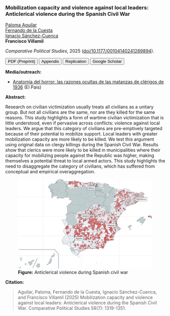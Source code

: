 ### Mobilization capacity and violence against local leaders: Anticlerical violence during the Spanish Civil War

[Paloma Aguilar](https://www.uned.es/universidad/docentes/en/politicas-sociologia/paloma-aguilar-fernandez.html)<br>
[Fernando de la Cuesta](https://sites.google.com/view/fernandodelacuesta/)<br>
[Ignacio Sánchez-Cuenca](https://ignaciosanchezcuenca.wordpress.com/)<br>
**Francisco Villamil**

*Comparative Political Studies*, 2025 ([doi/10.1177/00104140241269894](https://doi.org/10.1177/00104140241269894)).

<a href="https://nbviewer.org/github/franvillamil/franvillamil.github.io/blob/master/files/pubs/2025_Aguilar_etal_preprint.pdf" target="_blank"><button type="button button1">PDF (Preprint)</button></a>  <a href="https://nbviewer.org/github/franvillamil/franvillamil.github.io/blob/master/files/pubs/2025_Aguilar_etal_appendix.pdf" target="_blank"><button type="button button1">Appendix</button></a> <a href="https://doi.org/10.7910/DVN/PNXFD6" target="_blank"><button type="button button1">Replication</button></a> <a href="https://scholar.google.es/citations?view_op=view_citation&hl=en&user=G10YqfQAAAAJ&citation_for_view=G10YqfQAAAAJ:ULOm3_A8WrAC"><button type="button button1">Google Scholar</button></a>

**Media/outreach:**

- [Anatomía del horror: las razones ocultas de las matanzas de clérigos de 1936](https://elpais.com/ideas/2024-12-14/anatomia-del-horror-las-razones-ocultas-de-la-matanza-de-clerigos-de-1936.html) (El País)

**Abstract:**

Research on civilian victimization usually treats all civilians as a unitary group. But not all civilians are the same, nor are they killed for the same reasons. This study highlights a form of wartime civilian victimization that is little understood, even if pervasive across conflicts: violence against local leaders. We argue that this category of civilians are pre-emptively targeted because of their potential to mobilize support. Local leaders with greater mobilization capacity are more likely to be killed. We test this argument using original data on clergy killings during the Spanish Civil War. Results show that clerics were more likely to be killed in municipalities where their capacity for mobilizing people against the Republic was higher, making themselves a potential threat to local armed actors. This study highlights the need to disaggregate the category of civilians, which has suffered from conceptual and empirical overaggregation.


<figure>
<img src="https://github.com/franvillamil/franvillamil.github.io/raw/master/pubs/img/mapa_anticlerical.jpg">
<figcaption><b>Figure:</b> Anticlerical violence during Spanish civil war</figcaption>
</figure>

**Citation:**

> Aguilar, Paloma, Fernando de la Cuesta, Ignacio Sánchez-Cuenca, and Francisco Villamil (2025) Mobilization capacity and violence against local leaders: Anticlerical violence during the Spanish Civil War. Comparative Political Studies 58(7): 1319-1351.